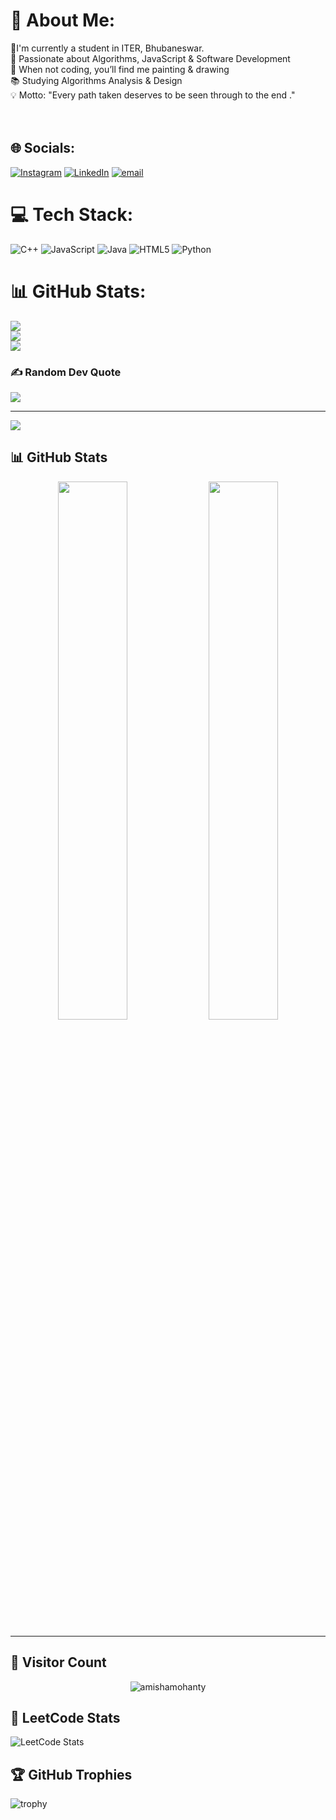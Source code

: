 # 💫 About Me:
🔭I'm currently a student in ITER, Bhubaneswar.<br>🚀 Passionate about Algorithms, JavaScript & Software Development<br>🎨 When not coding, you’ll find me painting & drawing<br>📚 Studying Algorithms Analysis & Design<br>💡 Motto: "Every path taken deserves to be seen through to the end ."<br><br><br> 


## 🌐 Socials:
[![Instagram](https://img.shields.io/badge/Instagram-%23E4405F.svg?logo=Instagram&logoColor=white)](https://instagram.com/amishaaaaa.m) [![LinkedIn](https://img.shields.io/badge/LinkedIn-%230077B5.svg?logo=linkedin&logoColor=white)](https://linkedin.com/in/amisha-moahnty-5a066a344) [![email](https://img.shields.io/badge/Email-D14836?logo=gmail&logoColor=white)](mailto:amishamohanty1481@gmail.com) 

# 💻 Tech Stack:
![C++](https://img.shields.io/badge/c++-%2300599C.svg?style=flat-square&logo=c%2B%2B&logoColor=white) ![JavaScript](https://img.shields.io/badge/javascript-%23323330.svg?style=flat-square&logo=javascript&logoColor=%23F7DF1E) ![Java](https://img.shields.io/badge/java-%23ED8B00.svg?style=flat-square&logo=openjdk&logoColor=white) ![HTML5](https://img.shields.io/badge/html5-%23E34F26.svg?style=flat-square&logo=html5&logoColor=white) ![Python](https://img.shields.io/badge/python-3670A0?style=flat-square&logo=python&logoColor=ffdd54)
# 📊 GitHub Stats:
![](https://github-readme-stats.vercel.app/api?username=amy1481&theme=radical&hide_border=false&include_all_commits=false&count_private=false)<br/>
![](https://nirzak-streak-stats.vercel.app/?user=amy1481&theme=radical&hide_border=false)<br/>
![](https://github-readme-stats.vercel.app/api/top-langs/?username=amy1481&theme=radical&hide_border=false&include_all_commits=false&count_private=false&layout=compact)

### ✍️ Random Dev Quote
![](https://quotes-github-readme.vercel.app/api?type=horizontal&theme=radical)

---
[![](https://visitcount.itsvg.in/api?id=amy1481&icon=0&color=0)](https://visitcount.itsvg.in)

<!-- Proudly created with GPRM ( https://gprm.itsvg.in ) -->

<h2>📊 GitHub Stats</h2>

<div align="center">
  <img src="https://github-readme-stats.vercel.app/api?username=amishamohanty&show_icons=true&theme=radical" width="47%" />
  <img src="https://github-readme-streak-stats.herokuapp.com/?user=Amy1481&theme=radical" width="47%" />
</div>

---

<h2>🔭 Visitor Count</h2>

<p align="center">
  <img src="https://komarev.com/ghpvc/?username=Amy1481&label=Profile%20views&color=0e75b6&style=flat" alt="amishamohanty" />
</p>

## 🧠 LeetCode Stats

![LeetCode Stats](https://leetcard.jacoblin.cool/Amy1481?theme=unicorn&ext=heatmap)
## 🏆 GitHub Trophies

![trophy](https://github-profile-trophy.vercel.app/?username=Amy1481&theme=radical&no-frame=false&margin-w=4)





